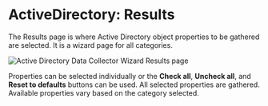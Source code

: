 # ActiveDirectory: Results

The Results page is where Active Directory object properties to be gathered are selected. It is a wizard page for all categories.

![Active Directory Data Collector Wizard Results page](/img/product_docs/accessanalyzer/enterpriseauditor/admin/datacollector/adinventory/results.webp)

Properties can be selected individually or the __Check all__, __Uncheck all__, and __Reset to defaults__ buttons can be used. All selected properties are gathered. Available properties vary based on the category selected.
